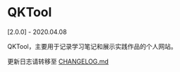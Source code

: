 # QKTool

[2.0.0] - 2020.04.08

QKTool，主要用于记录学习笔记和展示实践作品的个人网站。

更新日志请转移至 [CHANGELOG.md](./CHANGELOG.md "CHANGELOG.md")
